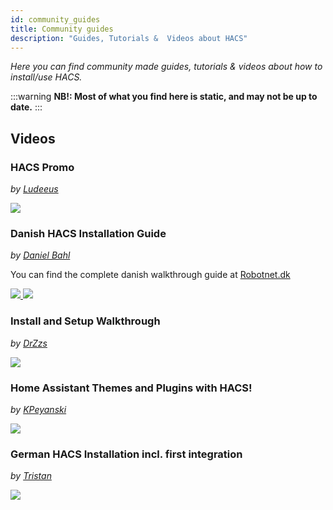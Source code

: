 ```yaml
---
id: community_guides
title: Community guides
description: "Guides, Tutorials &  Videos about HACS"
---
```


_Here you can find community made guides, tutorials & videos about how  to install/use HACS._

:::warning
**NB!: Most of what you find here is static, and may not be up to date.**
:::

## Videos

### HACS Promo

_by [Ludeeus](https://github.com/ludeeus)_

<a href="https://www.youtube.com/watch?v=vq0qQtDAOW0 " target="_blank" title="HACS Promo">
    <img src="https://img.youtube.com/vi/vq0qQtDAOW0/0.jpg" />
</a>

### Danish HACS Installation Guide

_by [Daniel Bahl](https://danielbahl.com)_

You can find the complete danish walkthrough guide at <a href="https://robotnet.dk/2020/hacs-home-assistant-community-store.html" target="_blank" title="HACS: Home Assistant Community Store in Danish">Robotnet.dk</a>

<a href="https://www.youtube.com/watch?v=1KQH7n7Stss" target="_blank" title="Install HACS via Terminal - in Danish">
    <img src="https://img.youtube.com/vi/1KQH7n7Stss/0.jpg" />
</a>

<a href="https://www.youtube.com/watch?v=v_S4MgJVqLE" target="_blank" title="Add HACS to Home Assistant - in Danish">
    <img src="https://img.youtube.com/vi/v_S4MgJVqLE/0.jpg" />
</a>

### Install and Setup Walkthrough

_by [DrZzs](https://www.youtube.com/channel/UC7G4tLa4Kt6A9e3hJ-HO8ng)_

<a href="https://www.youtube.com/watch?v=aJTTCAvzpIU " target="_blank" title="Install and Setup Walkthrough">
    <img src="https://img.youtube.com/vi/aJTTCAvzpIU/0.jpg" />
</a>

### Home Assistant Themes and Plugins with HACS!

_by [KPeyanski](https://www.youtube.com/channel/UCiyU6otsAn6v2NbbtM85npg)_

<a href="https://www.youtube.com/watch?v=4cOdgW23KCA " target="_blank" title="Home Assistant Themes and Plugins with HACS!">
    <img src="https://img.youtube.com/vi/4cOdgW23KCA/0.jpg" />
</a>

### German HACS Installation incl. first integration

_by [Tristan](https://www.youtube.com/channel/UCe06G4hqXjUlYhB-rDmns4g)_

<a href="https://youtu.be/-wWi6m7g0m0 " target="_blank" title="Installation von Auto_Backup inkl. HACS">
    <img src="https://img.youtube.com/vi/-wWi6m7g0m0/0.jpg" />
</a>
